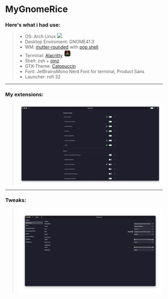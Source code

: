 # MyGnomeRice



### Here's what i had use:
>- OS: Arch Linux ![](https://i.imgur.com/kG788YU.png)
>- Desktop Enviroment: GNOME41.3
>- WM: [mutter-rounded](https://github.com/yilozt/mutter-rounded) with [pop shell](https://github.com/pop-os/shell)
>- Terminal: [Alacritty](https://github.com/alacritty/alacritty) ![](https://raw.githubusercontent.com/LucaErr/MyGnomeRice/main/pictures/alacritty%20icon.png?token=GHSAT0AAAAAABRTSBWAJEJ7WFG6A7JDKW6WYQNGDWQ)
>- Shell: zsh + [omz](https://ohmyz.sh/)
>- GTK-Theme: [Catppuccin](https://github.com/catppuccin/gtk)
>- Font: JetBrainsMono Nerd Font for terminal, Product Sans
>- Launcher: rofi 32
---
### My extensions:

> ![](https://raw.githubusercontent.com/LucaErr/MyGnomeRice/main/pictures/extension.png?token=GHSAT0AAAAAABRTSBWB6V2OV7ZXOWZWXG34YQNF4LQ)
---
### Tweaks:
> ![](https://raw.githubusercontent.com/LucaErr/MyGnomeRice/main/pictures/tweaks.png?token=GHSAT0AAAAAABRTSBWBVSXEW5PP7RHBAAS2YQNF47A)